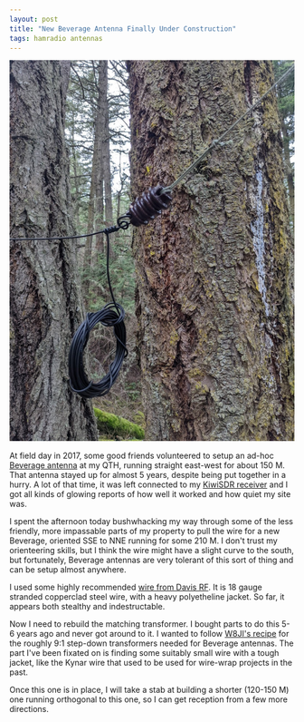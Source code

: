 ```yaml
---
layout: post
title: "New Beverage Antenna Finally Under Construction"
tags: hamradio antennas
---
```


![East end of Beverage](/assets/img/EastBevEnd.jpg "East end of Beverage")

At field day in 2017, some good friends volunteered to setup an ad-hoc
[Beverage antenna](https://en.wikipedia.org/wiki/Beverage_antenna) at
my QTH, running straight east-west for about 150 M. That antenna
stayed up for almost 5 years, despite being put together in a hurry. A
lot of that time, it was left connected to my [KiwiSDR
receiver](http://kiwisdr.gadallah.net:8073) and I got all kinds of
glowing reports of how well it worked and how quiet my site was.

I spent the afternoon today bushwhacking my way through some of the
less friendly, more impassable parts of my property to pull the wire
for a new Beverage, oriented SSE to NNE running for some 210 M. I
don't trust my orienteering skills, but I think the wire might have a
slight curve to the south, but fortunately, Beverage antennas are very
tolerant of this sort of thing and can be setup almost anywhere.

I used some highly recommended [wire from Davis
RF](https://www.davisrf.com/antenna-wire/polystealth.php). It is 18
gauge stranded copperclad steel wire, with a heavy polyetheline
jacket. So far, it appears both stealthy and indestructable.

Now I need to rebuild the matching transformer. I bought parts to do
this 5-6 years ago and never got around to it. I wanted to follow
[W8JI's recipe](http://www.w8ji.com/core_selection.htm) for the
roughly 9:1 step-down transformers needed for Beverage antennas. The
part I've been fixated on is finding some suitably small wire with a
tough jacket, like the Kynar wire that used to be used for wire-wrap
projects in the past.

Once this one is in place, I will take a stab at building a shorter
(120-150 M) one running orthogonal to this one, so I can get
reception from a few more directions.
